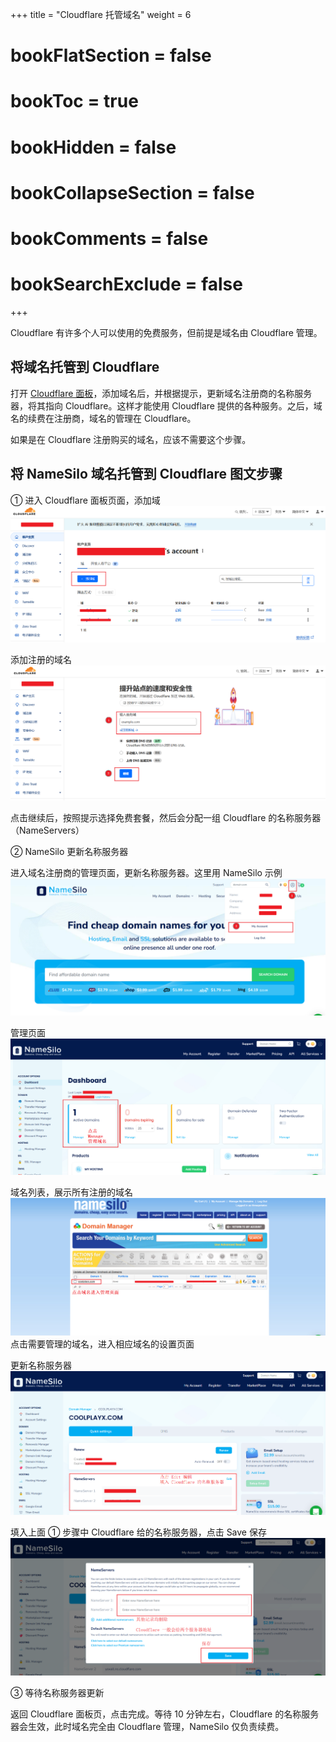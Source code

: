 +++
title = "Cloudflare 托管域名"
weight = 6
# bookFlatSection = false
# bookToc = true
# bookHidden = false
# bookCollapseSection = false
# bookComments = false
# bookSearchExclude = false
+++

Cloudflare 有许多个人可以使用的免费服务，但前提是域名由 Cloudflare 管理。

## 将域名托管到 Cloudflare

打开 [Cloudflare 面板](https://dash.cloudflare.com/)，添加域名后，并根据提示，更新域名注册商的名称服务器，将其指向 Cloudflare。这样才能使用 Cloudflare 提供的各种服务。之后，域名的续费在注册商，域名的管理在 Cloudflare。

如果是在 Cloudflare 注册购买的域名，应该不需要这个步骤。

## 将 NameSilo 域名托管到 Cloudflare 图文步骤

① 进入 Cloudflare 面板页面，添加域
![添加域](domain-add-cloudflare.png "添加域")

添加注册的域名
![](domain-add-cloudflare2.png "")

点击继续后，按照提示选择免费套餐，然后会分配一组 Cloudflare 的名称服务器（NameServers）

② NameSilo 更新名称服务器

进入域名注册商的管理页面，更新名称服务器。这里用 NameSilo 示例
![我的账号](account-namesilo.png "我的账号")

管理页面
![管理页面](manage-namesilo.png "管理页面")

域名列表，展示所有注册的域名
![域名管理](domain-list-namesilo.png "域名管理")
点击需要管理的域名，进入相应域名的设置页面

更新名称服务器
![更新名称服务器](nameservers-namesilo.png "更新名称服务器")

填入上面 ① 步骤中 Cloudflare 给的名称服务器，点击 Save 保存
![更新名称服务器](nameservers-namesilo2.png "更新名称服务器2")

③ 等待名称服务器更新

返回 Cloudflare 面板页，点击完成。等待 10 分钟左右，Cloudflare 的名称服务器会生效，此时域名完全由 Cloudflare 管理，NameSilo 仅负责续费。

